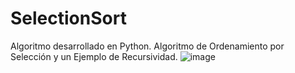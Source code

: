 # SelectionSort
Algoritmo desarrollado en Python. Algoritmo de Ordenamiento por Selección y un Ejemplo de Recursividad.
![image](https://user-images.githubusercontent.com/42627062/208167203-44925f6c-3f0b-457a-b6c7-db0aa5221aa7.png)
